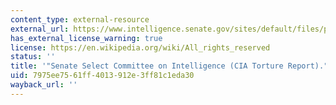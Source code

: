 ```yaml
---
content_type: external-resource
external_url: https://www.intelligence.senate.gov/sites/default/files/publications/CRPT-113srpt288.pdf
has_external_license_warning: true
license: https://en.wikipedia.org/wiki/All_rights_reserved
status: ''
title: '"Senate Select Committee on Intelligence (CIA Torture Report)." (PDF - 1.6MB)'
uid: 7975ee75-61ff-4013-912e-3ff81c1eda30
wayback_url: ''
---
```

